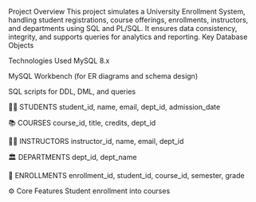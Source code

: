Project Overview
This project simulates a University Enrollment System, handling student registrations, course offerings, enrollments, instructors, and departments using SQL and PL/SQL. 
It ensures data consistency, integrity, and supports queries for analytics and reporting.
Key Database Objects

Technologies Used
MySQL 8.x

MySQL Workbench (for ER diagrams and schema design)

SQL scripts for DDL, DML, and queries

🧑‍🎓 STUDENTS
student_id, name, email, dept_id, admission_date

📚 COURSES
course_id, title, credits, dept_id

👨‍🏫 INSTRUCTORS
instructor_id, name, email, dept_id

🏛️ DEPARTMENTS
dept_id, dept_name

📝 ENROLLMENTS
enrollment_id, student_id, course_id, semester, grade

⚙️ Core Features
Student enrollment into courses




